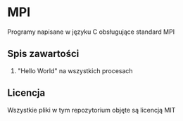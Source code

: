 # MPI
Programy napisane w języku C obsługujące standard MPI

## Spis zawartości
1. "Hello World" na wszystkich procesach

## Licencja
Wszystkie pliki w tym repozytorium objęte są licencją MIT
